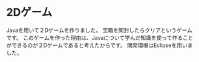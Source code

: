 # 2Dゲーム

Javaを用いて２Dゲームを作りました。
宝箱を開封したらクリアというゲームです。
このゲームを作った理由は、Javaについて学んだ知識を使って作ることができるのが２Dゲームであると考えたからです。
開発環境はEclipseを用いました。
